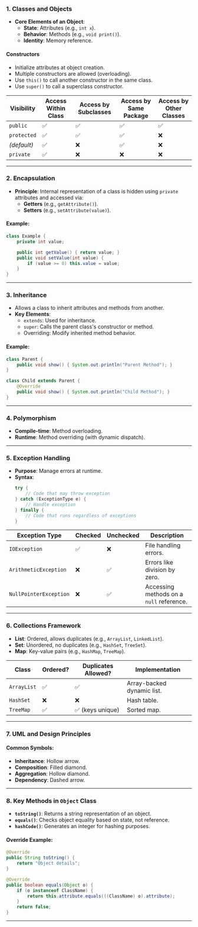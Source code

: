 ### **1. Classes and Objects**
- **Core Elements of an Object**:
  - **State**: Attributes (e.g., `int x`).
  - **Behavior**: Methods (e.g., `void print()`).
  - **Identity**: Memory reference.

#### **Constructors**
- Initialize attributes at object creation.
- Multiple constructors are allowed (overloading).
- Use `this()` to call another constructor in the same class.
- Use `super()` to call a superclass constructor.

| **Visibility** | **Access Within Class** | **Access by Subclasses** | **Access by Same Package** | **Access by Other Classes** |
|----------------|--------------------------|---------------------------|----------------------------|-----------------------------|
| `public`       | ✅                       | ✅                        | ✅                         | ✅                          |
| `protected`    | ✅                       | ✅                        | ✅                         | ❌                          |
| *(default)*    | ✅                       | ❌                        | ✅                         | ❌                          |
| `private`      | ✅                       | ❌                        | ❌                         | ❌                          |

---

### **2. Encapsulation**
- **Principle**: Internal representation of a class is hidden using `private` attributes and accessed via:
  - **Getters** (e.g., `getAttribute()`).
  - **Setters** (e.g., `setAttribute(value)`).

#### **Example**:
```java
class Example {
    private int value;

    public int getValue() { return value; }
    public void setValue(int value) { 
        if (value >= 0) this.value = value; 
    }
}
```

---

### **3. Inheritance**
- Allows a class to inherit attributes and methods from another.
- **Key Elements**:
  - `extends`: Used for inheritance.
  - `super`: Calls the parent class's constructor or method.
  - Overriding: Modify inherited method behavior.

#### **Example**:
```java
class Parent {
    public void show() { System.out.println("Parent Method"); }
}

class Child extends Parent {
    @Override
    public void show() { System.out.println("Child Method"); }
}
```

---

### **4. Polymorphism**
- **Compile-time**: Method overloading.
- **Runtime**: Method overriding (with dynamic dispatch).

---

### **5. Exception Handling**
- **Purpose**: Manage errors at runtime.
- **Syntax**:
  ```java
  try {
      // Code that may throw exception
  } catch (ExceptionType e) {
      // Handle exception
  } finally {
      // Code that runs regardless of exceptions
  }
  ```

| **Exception Type**      | **Checked** | **Unchecked** | **Description**                                  |
|--------------------------|-------------|---------------|------------------------------------------------|
| `IOException`           | ✅          | ❌            | File handling errors.                          |
| `ArithmeticException`   | ❌          | ✅            | Errors like division by zero.                  |
| `NullPointerException`  | ❌          | ✅            | Accessing methods on a `null` reference.       |

---

### **6. Collections Framework**
- **List**: Ordered, allows duplicates (e.g., `ArrayList`, `LinkedList`).
- **Set**: Unordered, no duplicates (e.g., `HashSet`, `TreeSet`).
- **Map**: Key-value pairs (e.g., `HashMap`, `TreeMap`).

| **Class**         | **Ordered?** | **Duplicates Allowed?** | **Implementation**         |
|-------------------|--------------|--------------------------|----------------------------|
| `ArrayList`       | ✅           | ✅                       | Array-backed dynamic list. |
| `HashSet`         | ❌           | ❌                       | Hash table.                |
| `TreeMap`         | ✅           | ✅ (keys unique)         | Sorted map.                |

---

### **7. UML and Design Principles**
#### **Common Symbols**:
- **Inheritance**: Hollow arrow.
- **Composition**: Filled diamond.
- **Aggregation**: Hollow diamond.
- **Dependency**: Dashed arrow.

---

### **8. Key Methods in `Object` Class**
- **`toString()`**: Returns a string representation of an object.
- **`equals()`**: Checks object equality based on state, not reference.
- **`hashCode()`**: Generates an integer for hashing purposes.

#### **Override Example**:
```java
@Override
public String toString() {
    return "Object details";
}

@Override
public boolean equals(Object o) {
    if (o instanceof ClassName) {
        return this.attribute.equals(((ClassName) o).attribute);
    }
    return false;
}
```

---